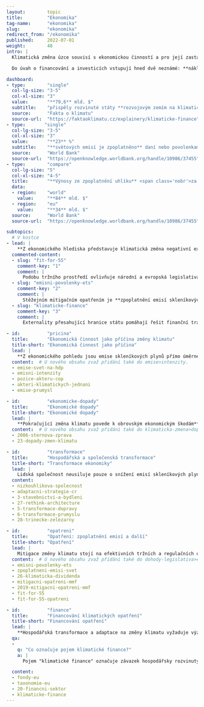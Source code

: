 ```yaml
---
layout:        topic
title:         "Ekonomika"
tag-name:      "ekonomika"
slug:          "ekonomika"
redirect_from: "/ekonomika"
published:     2022-07-01
weight:        40
intro: |
  Klimatická změna úzce souvisí s ekonomickou činností a pro její zastavení je nutná **bezprecedentní hospodářská transformace**.

  Do úvah o financování a investicích vstupují hned dvě neznámé: **náklady na zastavení změny klimatu**, tedy kolik bude stát celosvětová transformace k nízkoemisní společnosti, a dále **ekonomické dopady změny klimatu**, tedy kolik nás bude stát, pokud změnu klimatu nezastavíme dostatečně rychle. Obě neznámé je dnes těžké odhadovat, obojí náklady však budou pravděpodobně značné. Proto je klíčové, abychom zvolili jak efektivní **mitigační opatření** snižující náklady transformace, tak efektivní **adaptační opatření**, která omezí klimatické škody. A abychom s tím příliš neotáleli, protože oddalování či protahování celou transformaci významně prodraží.

dashboard:
- type:        "single"
  col-lg-size: "3-5"
  col-xl-size: "3"
  value:       "**79,6** mld. $"
  subtitle:    "přispěly rozvinuté státy **rozvojovým zemím na klimatická opatření** <span class='nobr'>(v roce 2019)</span>"
  source:      "Fakta o klimatu"
  source-url:  "https://faktaoklimatu.cz/explainery/klimaticke-finance"
- type:       "single"
  col-lg-size: "3-5"
  col-xl-size: "3"
  value:       "**23** %"
  subtitle:    "**světových emisí je zpoplatněno** daní nebo povolenkami (v roce 2022)"
  source:      "World Bank"
  source-url:  "https://openknowledge.worldbank.org/handle/10986/37455"
- type:        "compare"
  col-lg-size: "5"
  col-xl-size: "4-5"
  title:       "**Výnosy ze zpoplatnění uhlíku** <span class='nobr'>za rok 2021</span>"
  data:
  - region:    "world"
    value:     "**84** mld. $"
  - region:    "eu"
    value:     "**34** mld. $"
  source:      "World Bank"
  source-url:  "https://openknowledge.worldbank.org/handle/10986/37455"

subtopics:
  # V kostce
- lead: |
    **Z ekonomického hlediska představuje klimatická změna negativní externalitu**, tedy nechtěný vedlejší důsledek produkce zboží a služeb. Jakým způsobem je možné narovnat tržní prostředí, aby dopady na změnu klimatu zohledňovalo?
  commented-content:
  - slug: "fit-for-55"
    comment-key: "1"
    comment: |
      Podobu tržního prostředí ovlivňuje národní a evropská legislativa. Posílení legislativy v oblasti klimatu přináší unijní balíček opatření **Fit for 55**.
  - slug: "emisni-povolenky-ets"
    comment-key: "2"
    comment: |
      Stěžejním mitigačním opatřením je **zpoplatnění emisí skleníkových plynů** na základě principu "znečišťovatel platí".
  - slug: "klimaticke-finance"
    comment-key: "3"
    comment: |
      Externality přesahující hranice státu pomáhají řešit finanční transfery. **Rozvinuté státy se zavázaly, že finančně pomohou těm rozvojovým s transformací jejich hospodářství**.

- id:          "pricina"
  title:       "Ekonomická činnost jako příčina změny klimatu"
  title-short: "Ekonomická činnost jako příčina"
  lead: |
    **Z ekonomického pohledu jsou emise skleníkových plynů přímo úměrné velikosti HDP a emisní intenzitě hospodářství**. Každá oblast světa má v současnosti jinou startovní pozici, jinou emisní intenzitu a jiné možnosti pro transformaci své ekonomické činnosti směrem k nízkouhlíkovým alternativám.
  content:  # U nového obsahu zvaž přidání také do emise>intenzity.
  - emise-svet-na-hdp
  - emisni-intenzity
  - pozice-akteru-cop
  - akteri-klimatickych-jednani
  - emise-prumysl

- id:          "ekonomicke-dopady"
  title:       "Ekonomické dopady"
  title-short: "Ekonomické dopady"
  lead: |
    **Pokračující změna klimatu povede k obrovským ekonomickým škodám**, zvlášť pokud se nám ji nepodaří zastavit dostatečně rychle. Jaké dopady na ekonomiku lze očekávat a jak je vyčíslit?
  content:  # U nového obsahu zvaž přidání také do klimaticka-zmena>dopady.
  - 2006-sternova-zprava
  - 23-dopady-zmen-klimatu

- id:          "transformace"
  title:       "Hospodářská a společenská transformace"
  title-short: "Transformace ekonomiky"
  lead: |
    Lidská společnost neusiluje pouze o snížení emisí skleníkových plynů – v takovém případě bychom mohli jednoduše zanechat veškerých aktivit. Lidé mají širokou škálu potřeb, **cílem je tedy nalezení cesty ke stavu, kdy většina lidí na planetě bude žít spokojený život a přitom společnost jako celek bude mít v podstatě nulové emise skleníkových plynů**. Jak uskutečnit tuto hospodářskou a společenskou transformaci je svým způsobem složitější otázka než samotná fyzika klimatické změny.
  content:
  - nizkouhlikova-spolecnost
  - adaptacni-strategie-cr
  - 3-stavebnictvi-a-bydleni
  - 27-rethink-architecture
  - 5-transformace-dopravy
  - 6-transformace-prumyslu
  - 28-trinecke-zelezarny

- id:          "opatreni"
  title:       "Opatření: zpoplatnění emisí a další"
  title-short: "Opatření"
  lead: |
    Mitigace změny klimatu stojí na efektivních tržních a regulačních opatřeních, které **narovnávají tržní prostředí tak, aby snižování emisí skleníkových plynů a udržitelné podnikání bylo v obchodním zájmu** jednotlivých firem. Klíčovým pilířem těchto opatření je **zpoplatnění emisí skleníkových plynů**.
  content:  # U nového obsahu zvaž přidání také do dohody-legislativa>eu a emise>mitigace.
  - emisni-povolenky-ets
  - zpoplatneni-emisi-svet
  - 26-klimaticka-dividenda
  - mitigacni-opatreni-mmf
  - 2019-mitigacni-opatreni-mmf
  - fit-for-55
  - fit-for-55-opatreni

- id:          "finance"
  title:       "Financování klimatických opatření"
  title-short: "Financování opatření"
  lead: |
    **Hospodářská transformace a adaptace na změny klimatu vyžaduje významné investice**. Jaké změny ve finančním sektoru a v mezinárodních finančních transferech to vyžaduje?
  qa:
  -
    q: "Co označuje pojem klimatické finance?"
    a: |
      Pojem "klimatické finance" označuje závazek hospodářsky rozvinutých států finančně přispívat rozvojovým zemím, aby dokázaly lépe čelit klimatické změně a jejím dopadům. V roce 2009 na klimatické konferenci COP 15 v Kodani se rozvinuté země zavázaly, že budou od roku 2020 každoročně posílat 100 miliard amerických dolarů rozvojovým státům na podporu investic do nízkoemisních technologií a na adaptaci na dopady klimatické změny. V roce 2020 tento závazek však nebyl naplněn.

  content:
  - fondy-eu
  - taxonomie-eu
  - 20-financni-sektor
  - klimaticke-finance
---
```

